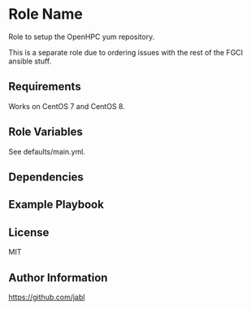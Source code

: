Role Name
=========

Role to setup the OpenHPC yum repository.

This is a separate role due to ordering issues with the rest of the FGCI ansible stuff.

Requirements
------------

Works on CentOS 7 and CentOS 8.

Role Variables
--------------

See defaults/main.yml.

Dependencies
------------



Example Playbook
----------------


License
-------

MIT

Author Information
------------------

https://github.com/jabl
